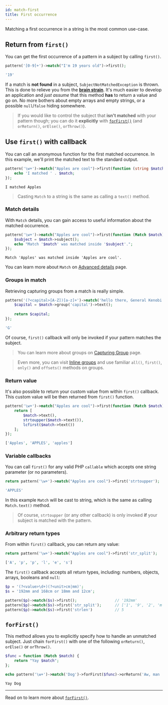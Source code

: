 ```yaml
---
id: match-first
title: First occurrence
---
```


Matching a first occurrence in a string is the most common use-case.

## Return from `first()`

You can get the first occurrence of a pattern in a subject by calling `first()`.

```php
pattern('[0-9]+')->match("I'm 19 years old")->first();
```
```php
'19'
```

If a match is **not found** in a subject, `SubjectNotMatchedException` is thrown. This is done to relieve you from the 
[**brain strain**](overview.md#brain-strain). It's much easier to develop an application and *just assume* that this 
method **has** to return a value and go on. No more bothers about empty arrays and empty strings, or a possible
`null`/`false` hiding somewhere.

> If you would like to control the subject that **isn't matched** with your pattern though; 
> you can do it **explicitly** with [`forFirst()`](#forfirst) (and `orReturn()`, `orElse()`, `orThrow()`).

## Use `first()` with callback

You can call an anonymous function for the first matched occurrence. In this example, we'll print the matched text to the 
standard output.

```php
pattern('\w+')->match("Apples are cool")->first(function (string $match) {
    echo 'I matched ' . $match;
});
```
```text
I matched Apples
```

> Casting `Match` to a string is the same as calling a `text()` method.

### Match details

With `Match` details, you can gain access to useful information about the matched occurrence. 

```php
pattern('\w+')->match("Apples are cool")->first(function (Match $match) {
    $subject = $match->subject();
    echo "Match '$match' was matched inside '$subject'.";
});
```
```text
Match 'Apples' was matched inside 'Apples are cool'.
```

You can learn more about `Match` on [Advanced details](match-details.md) page.

### Groups in match

Retrieving capturing groups from a match is really simple.

```php
pattern('(?<capital>[A-Z])[a-z]+')->match('hello there, General Kenobi')->first(Match $match) {
    $capital = $match->group('capital')->text();
    
    return $capital;
});
```
```php
'G'
```

Of course, `first()` callback will only be invoked if your pattern matches the subject.

> You can learn more about groups on [Capturing Group](match-groups.md) page. 

> Even more, you can visit [Inline groups](match-group.md) and use familiar `all()`, `first()`, `only()` and `offsets()` 
> methods on groups. 

### Return value

It's also possible to return your custom value from within `first()` callback. This custom value will be then returned 
from `first()` function.

```php
pattern('\w+')->match("Apples are cool")->first(function (Match $match) {
    return [
        $match->text(), 
        strtoupper($match->text()),
        lcfirst($match->text())
    ];
});
```
```php
['Apples', 'APPLES', 'apples']
```

### Variable callbacks

You can call `first()` for any valid PHP `callable` which accepts one string parameter (or no parameters).

```php
return pattern('\w+')->match("Apples are cool")->first('strtoupper');
```
```php
'APPLES'
```

In this example `Match` will be cast to string, which is the same as calling `Match.text()` method.

> Of course, `strtoupper` (or any other callback) is only invoked **if** your subject is matched with the pattern.

### Arbitrary return types

From within `first()` callback, you can return any value:

```php
return pattern('\w+')->match("Apples are cool")->first('str_split');
```
```php
['A', 'p', 'p', 'l', 'e', 's']
```

The `first()` callback accepts all return types, including: numbers, objects, arrays, booleans and `null`:

```php
$p = '(?<value>\d+)(?<unit>cm|mm)';
$s = '192mm and 168cm or 18mm and 12cm';

pattern($p)->match($s)->first();                 // '192mm'
pattern($p)->match($s)->first('str_split');      // ['1', '9', '2', 'm', 'm']
pattern($p)->match($s)->first('strlen')          // 5
```

## `forFirst()`

This method allows you to explicitly specify how to handle an unmatched subject. Just chain `forFirst()` with
one of the following `orReturn()`, `orElse()` or `orThrow()`.

```php
$func = function (Match $match) {
    return "Yay $match";
};

echo pattern('\w+')->match('Dog')->forFirst($func)->orReturn('Aw, man :/');
```
```text
Yay Dog
```

---

Read on to learn more about [`forFirst()`](match-for-first.md).
